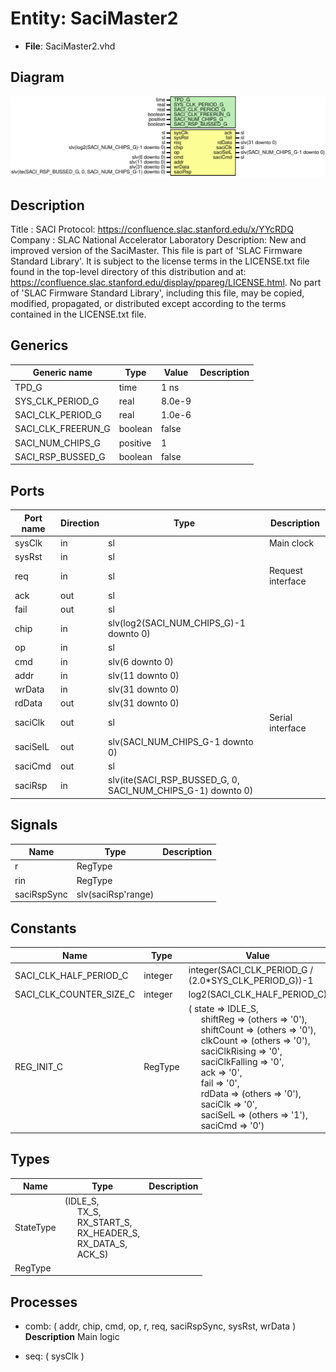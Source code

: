 # Entity: SaciMaster2

- **File**: SaciMaster2.vhd
## Diagram

![Diagram](SaciMaster2.svg "Diagram")
## Description

Title      : SACI Protocol: https://confluence.slac.stanford.edu/x/YYcRDQ
Company    : SLAC National Accelerator Laboratory
Description: New and improved version of the SaciMaster.
This file is part of 'SLAC Firmware Standard Library'.
It is subject to the license terms in the LICENSE.txt file found in the
top-level directory of this distribution and at:
   https://confluence.slac.stanford.edu/display/ppareg/LICENSE.html.
No part of 'SLAC Firmware Standard Library', including this file,
may be copied, modified, propagated, or distributed except according to
the terms contained in the LICENSE.txt file.
## Generics

| Generic name       | Type     | Value  | Description |
| ------------------ | -------- | ------ | ----------- |
| TPD_G              | time     | 1 ns   |             |
| SYS_CLK_PERIOD_G   | real     | 8.0e-9 |             |
| SACI_CLK_PERIOD_G  | real     | 1.0e-6 |             |
| SACI_CLK_FREERUN_G | boolean  | false  |             |
| SACI_NUM_CHIPS_G   | positive | 1      |             |
| SACI_RSP_BUSSED_G  | boolean  | false  |             |
## Ports

| Port name | Direction | Type                                                        | Description       |
| --------- | --------- | ----------------------------------------------------------- | ----------------- |
| sysClk    | in        | sl                                                          | Main clock        |
| sysRst    | in        | sl                                                          |                   |
| req       | in        | sl                                                          | Request interface |
| ack       | out       | sl                                                          |                   |
| fail      | out       | sl                                                          |                   |
| chip      | in        | slv(log2(SACI_NUM_CHIPS_G)-1 downto 0)                      |                   |
| op        | in        | sl                                                          |                   |
| cmd       | in        | slv(6 downto 0)                                             |                   |
| addr      | in        | slv(11 downto 0)                                            |                   |
| wrData    | in        | slv(31 downto 0)                                            |                   |
| rdData    | out       | slv(31 downto 0)                                            |                   |
| saciClk   | out       | sl                                                          | Serial interface  |
| saciSelL  | out       | slv(SACI_NUM_CHIPS_G-1 downto 0)                            |                   |
| saciCmd   | out       | sl                                                          |                   |
| saciRsp   | in        | slv(ite(SACI_RSP_BUSSED_G, 0, SACI_NUM_CHIPS_G-1) downto 0) |                   |
## Signals

| Name        | Type               | Description |
| ----------- | ------------------ | ----------- |
| r           | RegType            |             |
| rin         | RegType            |             |
| saciRspSync | slv(saciRsp'range) |             |
## Constants

| Name                    | Type    | Value                                                                                                                                                                                                                                                                                                                                                                                                                                                                                                                                                                                                                                                                                                                                                                                                                                     | Description |
| ----------------------- | ------- | ----------------------------------------------------------------------------------------------------------------------------------------------------------------------------------------------------------------------------------------------------------------------------------------------------------------------------------------------------------------------------------------------------------------------------------------------------------------------------------------------------------------------------------------------------------------------------------------------------------------------------------------------------------------------------------------------------------------------------------------------------------------------------------------------------------------------------------------- | ----------- |
| SACI_CLK_HALF_PERIOD_C  | integer |  integer(SACI_CLK_PERIOD_G / (2.0*SYS_CLK_PERIOD_G))-1                                                                                                                                                                                                                                                                                                                                                                                                                                                                                                                                                                                                                                                                                                                                                                                    |             |
| SACI_CLK_COUNTER_SIZE_C | integer |  log2(SACI_CLK_HALF_PERIOD_C)                                                                                                                                                                                                                                                                                                                                                                                                                                                                                                                                                                                                                                                                                                                                                                                                             |             |
| REG_INIT_C              | RegType |  (       state          => IDLE_S,<br><span style="padding-left:20px">       shiftReg       => (others => '0'),<br><span style="padding-left:20px">       shiftCount     => (others => '0'),<br><span style="padding-left:20px">       clkCount       => (others => '0'),<br><span style="padding-left:20px">       saciClkRising  => '0',<br><span style="padding-left:20px">       saciClkFalling => '0',<br><span style="padding-left:20px">       ack            => '0',<br><span style="padding-left:20px">       fail           => '0',<br><span style="padding-left:20px">       rdData         => (others => '0'),<br><span style="padding-left:20px">       saciClk        => '0',<br><span style="padding-left:20px">       saciSelL       => (others => '1'),<br><span style="padding-left:20px">       saciCmd        => '0') |             |
## Types

| Name      | Type                                                                                                                                                                                                                                           | Description |
| --------- | ---------------------------------------------------------------------------------------------------------------------------------------------------------------------------------------------------------------------------------------------- | ----------- |
| StateType | (IDLE_S,<br><span style="padding-left:20px"> TX_S,<br><span style="padding-left:20px"> RX_START_S,<br><span style="padding-left:20px"> RX_HEADER_S,<br><span style="padding-left:20px"> RX_DATA_S,<br><span style="padding-left:20px"> ACK_S)  |             |
| RegType   |                                                                                                                                                                                                                                                |             |
## Processes
- comb: ( addr, chip, cmd, op, r, req, saciRspSync, sysRst, wrData )
**Description**
Main logic

- seq: ( sysClk )
